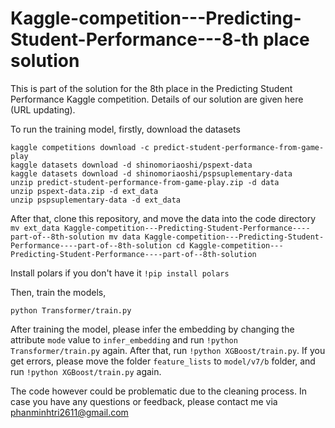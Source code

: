 # Kaggle-competition---Predicting-Student-Performance---8-th place solution

This is part of the solution for the 8th place in the Predicting Student Performance Kaggle competition. Details of our solution are given here (URL updating).

To run the training model, firstly, download the datasets
````
kaggle competitions download -c predict-student-performance-from-game-play
kaggle datasets download -d shinomoriaoshi/pspext-data
kaggle datasets download -d shinomoriaoshi/pspsuplementary-data
unzip predict-student-performance-from-game-play.zip -d data
unzip pspext-data.zip -d ext_data
unzip pspsuplementary-data -d ext_data
````

After that, clone this repository, and move the data into the code directory
`
mv ext_data Kaggle-competition---Predicting-Student-Performance----part-of--8th-solution
mv data Kaggle-competition---Predicting-Student-Performance----part-of--8th-solution
cd Kaggle-competition---Predicting-Student-Performance----part-of--8th-solution
`

Install polars if you don't have it `!pip install polars`

Then, train the models,

`
python Transformer/train.py
`

After training the model, please infer the embedding by changing the attribute `mode` value to `infer_embedding` and run `!python Transformer/train.py` again. After that, run `!python XGBoost/train.py`. If you get errors, please move the folder `feature_lists` to `model/v7/b` folder, and run `!python XGBoost/train.py` again.

The code however could be problematic due to the cleaning process. In case you have any questions or feedback, please contact me via phanminhtri2611@gmail.com
